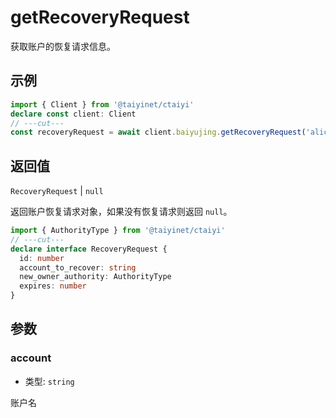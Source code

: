 # getRecoveryRequest

获取账户的恢复请求信息。

## 示例

```ts twoslash
import { Client } from '@taiyinet/ctaiyi'
declare const client: Client
// ---cut---
const recoveryRequest = await client.baiyujing.getRecoveryRequest('alice')
```

## 返回值

`RecoveryRequest` | `null`

返回账户恢复请求对象，如果没有恢复请求则返回 `null`。

```ts twoslash
import { AuthorityType } from '@taiyinet/ctaiyi'
// ---cut---
declare interface RecoveryRequest {
  id: number
  account_to_recover: string
  new_owner_authority: AuthorityType
  expires: number
}
```

## 参数

### account

- 类型: `string`

账户名

